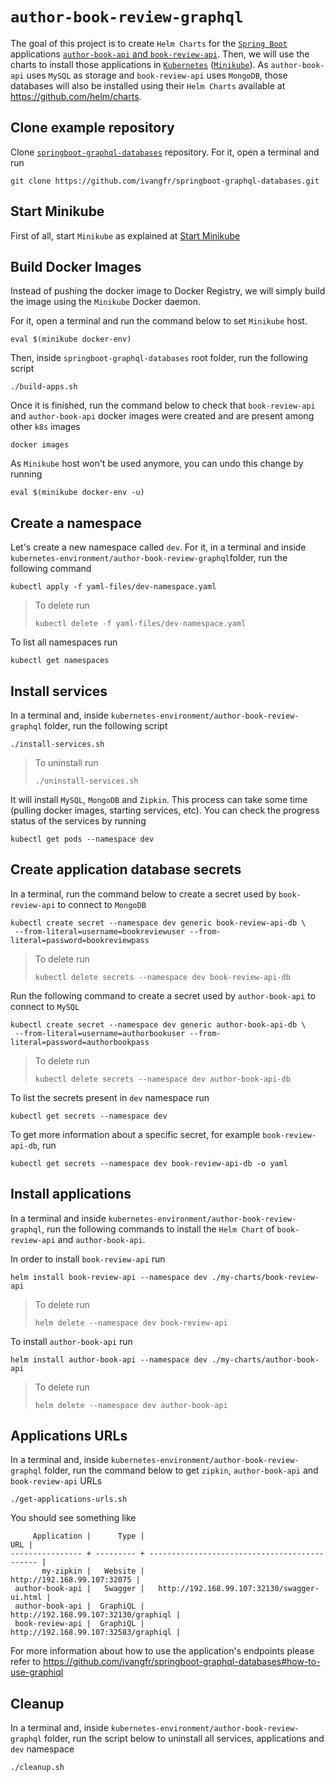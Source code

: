 # `author-book-review-graphql`

The goal of this project is to create `Helm Charts` for the [`Spring Boot`](https://docs.spring.io/spring-boot/docs/current/reference/htmlsingle/) applications [`author-book-api` and `book-review-api`](https://github.com/ivangfr/springboot-graphql-databases). Then, we will use the charts to install those applications in [`Kubernetes`](https://kubernetes.io) ([`Minikube`](https://kubernetes.io/docs/getting-started-guides/minikube)). As `author-book-api` uses `MySQL` as storage and `book-review-api` uses `MongoDB`, those databases will also be installed using their `Helm Charts` available at https://github.com/helm/charts.

## Clone example repository

Clone [`springboot-graphql-databases`](https://github.com/ivangfr/springboot-graphql-databases) repository. For it, open a terminal and run
```
git clone https://github.com/ivangfr/springboot-graphql-databases.git
```

## Start Minikube

First of all, start `Minikube` as explained at [Start Minikube](https://github.com/ivangfr/kubernetes-environment#start-minikube)

## Build Docker Images

Instead of pushing the docker image to Docker Registry, we will simply build the image using the `Minikube` Docker daemon.

For it, open a terminal and run the command below to set `Minikube` host.
```
eval $(minikube docker-env)
```

Then, inside `springboot-graphql-databases` root folder, run the following script
```
./build-apps.sh
```

Once it is finished, run the command below to check that `book-review-api` and `author-book-api` docker images were created and are present among other `k8s` images
```
docker images
```

As `Minikube` host won't be used anymore, you can undo this change by running   
```
eval $(minikube docker-env -u)
```

## Create a namespace

Let's create a new namespace called `dev`. For it, in a terminal and inside `kubernetes-environment/author-book-review-graphql`folder, run the following command
```
kubectl apply -f yaml-files/dev-namespace.yaml
```
> To delete run
> ```
> kubectl delete -f yaml-files/dev-namespace.yaml
> ```

To list all namespaces run
```
kubectl get namespaces
```

## Install services

In a terminal and, inside `kubernetes-environment/author-book-review-graphql` folder, run the following script
```
./install-services.sh
```
> To uninstall run
> ```
> ./uninstall-services.sh
> ```

It will install `MySQL`, `MongoDB` and `Zipkin`. This process can take some time (pulling docker images, starting services, etc). You can check the progress status of the services by running
```
kubectl get pods --namespace dev
```

## Create application database secrets

In a terminal, run the command below to create a secret used by `book-review-api` to connect to `MongoDB`
```
kubectl create secret --namespace dev generic book-review-api-db \
 --from-literal=username=bookreviewuser --from-literal=password=bookreviewpass
```
> To delete run
> ```
> kubectl delete secrets --namespace dev book-review-api-db
> ```

Run the following command to create a secret used by `author-book-api` to connect to `MySQL`
```
kubectl create secret --namespace dev generic author-book-api-db \
 --from-literal=username=authorbookuser --from-literal=password=authorbookpass
```
> To delete run
> ```
> kubectl delete secrets --namespace dev author-book-api-db
> ```

To list the secrets present in `dev` namespace run
```
kubectl get secrets --namespace dev
```

To get more information about a specific secret, for example `book-review-api-db`, run
```
kubectl get secrets --namespace dev book-review-api-db -o yaml
```

## Install applications

In a terminal and inside `kubernetes-environment/author-book-review-graphql`, run the following commands to install the `Helm Chart` of `book-review-api` and `author-book-api`.

In order to install `book-review-api` run
```
helm install book-review-api --namespace dev ./my-charts/book-review-api
```
> To delete run
> ```
> helm delete --namespace dev book-review-api
> ```

To install `author-book-api` run
```
helm install author-book-api --namespace dev ./my-charts/author-book-api
```
> To delete run
> ```
> helm delete --namespace dev author-book-api
> ```

## Applications URLs

In a terminal and, inside `kubernetes-environment/author-book-review-graphql` folder, run the command below to get `zipkin`, `author-book-api` and `book-review-api` URLs
```
./get-applications-urls.sh
```

You should see something like
```
     Application |      Type |                                           URL |
---------------- + --------- + --------------------------------------------- |
       my-zipkin |   Website |                   http://192.168.99.107:32075 |
 author-book-api |   Swagger |   http://192.168.99.107:32130/swagger-ui.html |
 author-book-api |  GraphiQL |          http://192.168.99.107:32130/graphiql |
 book-review-api |  GraphiQL |          http://192.168.99.107:32583/graphiql |
```

For more information about how to use the application's endpoints please refer to https://github.com/ivangfr/springboot-graphql-databases#how-to-use-graphiql

## Cleanup

In a terminal and, inside `kubernetes-environment/author-book-review-graphql` folder, run the script below to uninstall all services, applications and `dev` namespace
```
./cleanup.sh
```
